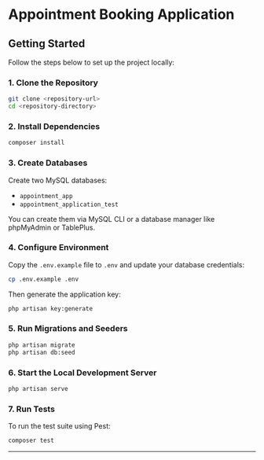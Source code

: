 # Appointment Booking Application

## Getting Started

Follow the steps below to set up the project locally:

### 1. Clone the Repository

```bash
git clone <repository-url>
cd <repository-directory>
```

### 2. Install Dependencies

```bash
composer install
```

### 3. Create Databases

Create two MySQL databases:

- `appointment_app`
- `appointment_application_test`

You can create them via MySQL CLI or a database manager like phpMyAdmin or TablePlus.

### 4. Configure Environment

Copy the `.env.example` file to `.env` and update your database credentials:

```bash
cp .env.example .env
```

Then generate the application key:

```bash
php artisan key:generate
```

### 5. Run Migrations and Seeders

```bash
php artisan migrate
php artisan db:seed
```

### 6. Start the Local Development Server

```bash
php artisan serve
```

### 7. Run Tests

To run the test suite using Pest:

```bash
composer test
```

---